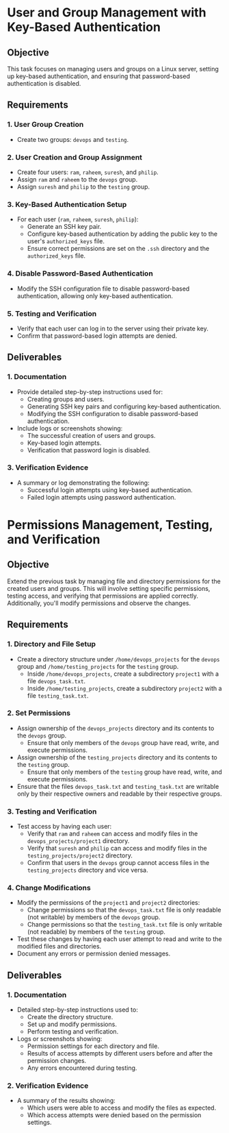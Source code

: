 # User and Group Management with Key-Based Authentication

## Objective

This task focuses on managing users and groups on a Linux server, setting up key-based authentication, and ensuring that password-based authentication is disabled.

## Requirements

### 1. User Group Creation
- Create two groups: `devops` and `testing`.

### 2. User Creation and Group Assignment
- Create four users: `ram`, `raheem`, `suresh`, and `philip`.
- Assign `ram` and `raheem` to the `devops` group.
- Assign `suresh` and `philip` to the `testing` group.

### 3. Key-Based Authentication Setup
- For each user (`ram`, `raheem`, `suresh`, `philip`):
  - Generate an SSH key pair.
  - Configure key-based authentication by adding the public key to the user's `authorized_keys` file.
  - Ensure correct permissions are set on the `.ssh` directory and the `authorized_keys` file.

### 4. Disable Password-Based Authentication
- Modify the SSH configuration file to disable password-based authentication, allowing only key-based authentication.

### 5. Testing and Verification
- Verify that each user can log in to the server using their private key.
- Confirm that password-based login attempts are denied.

## Deliverables

### 1. Documentation
- Provide detailed step-by-step instructions used for:
  - Creating groups and users.
  - Generating SSH key pairs and configuring key-based authentication.
  - Modifying the SSH configuration to disable password-based authentication.
- Include logs or screenshots showing:
  - The successful creation of users and groups.
  - Key-based login attempts.
  - Verification that password login is disabled.

### 3. Verification Evidence
- A summary or log demonstrating the following:
  - Successful login attempts using key-based authentication.
  - Failed login attempts using password authentication.

# Permissions Management, Testing, and Verification

## Objective

Extend the previous task by managing file and directory permissions for the created users and groups. This will involve setting specific permissions, testing access, and verifying that permissions are applied correctly. Additionally, you'll modify permissions and observe the changes.

## Requirements

### 1. Directory and File Setup
- Create a directory structure under `/home/devops_projects` for the `devops` group and `/home/testing_projects` for the `testing` group.
  - Inside `/home/devops_projects`, create a subdirectory `project1` with a file `devops_task.txt`.
  - Inside `/home/testing_projects`, create a subdirectory `project2` with a file `testing_task.txt`.

### 2. Set Permissions
- Assign ownership of the `devops_projects` directory and its contents to the `devops` group.
  - Ensure that only members of the `devops` group have read, write, and execute permissions.
- Assign ownership of the `testing_projects` directory and its contents to the `testing` group.
  - Ensure that only members of the `testing` group have read, write, and execute permissions.
- Ensure that the files `devops_task.txt` and `testing_task.txt` are writable only by their respective owners and readable by their respective groups.

### 3. Testing and Verification
- Test access by having each user:
  - Verify that `ram` and `raheem` can access and modify files in the `devops_projects/project1` directory.
  - Verify that `suresh` and `philip` can access and modify files in the `testing_projects/project2` directory.
  - Confirm that users in the `devops` group cannot access files in the `testing_projects` directory and vice versa.

### 4. Change Modifications
- Modify the permissions of the `project1` and `project2` directories:
  - Change permissions so that the `devops_task.txt` file is only readable (not writable) by members of the `devops` group.
  - Change permissions so that the `testing_task.txt` file is only writable (not readable) by members of the `testing` group.
- Test these changes by having each user attempt to read and write to the modified files and directories.
- Document any errors or permission denied messages.

## Deliverables

### 1. Documentation
- Detailed step-by-step instructions used to:
  - Create the directory structure.
  - Set up and modify permissions.
  - Perform testing and verification.
- Logs or screenshots showing:
  - Permission settings for each directory and file.
  - Results of access attempts by different users before and after the permission changes.
  - Any errors encountered during testing.

### 2. Verification Evidence
- A summary of the results showing:
  - Which users were able to access and modify the files as expected.
  - Which access attempts were denied based on the permission settings.

